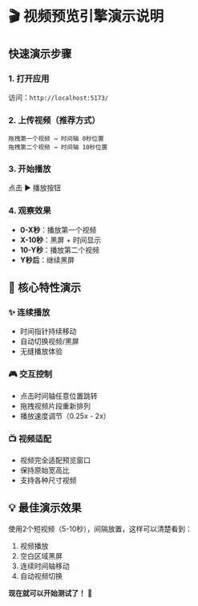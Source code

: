 # 🎬 视频预览引擎演示说明

## 快速演示步骤

### 1. 打开应用
访问：`http://localhost:5173/`

### 2. 上传视频（推荐方式）
```
拖拽第一个视频 → 时间轴 0秒位置
拖拽第二个视频 → 时间轴 10秒位置
```

### 3. 开始播放
点击 ▶️ 播放按钮

### 4. 观察效果
- **0-X秒**：播放第一个视频
- **X-10秒**：黑屏 + 时间显示
- **10-Y秒**：播放第二个视频  
- **Y秒后**：继续黑屏

## 🎯 核心特性演示

### ✨ 连续播放
- 时间指针持续移动
- 自动切换视频/黑屏
- 无缝播放体验

### 🎮 交互控制
- 点击时间轴任意位置跳转
- 拖拽视频片段重新排列
- 播放速度调节（0.25x - 2x）

### 📺 视频适配
- 视频完全适配预览窗口
- 保持原始宽高比
- 支持各种尺寸视频

## 💡 最佳演示效果

使用2个短视频（5-10秒），间隔放置，这样可以清楚看到：
1. 视频播放
2. 空白区域黑屏
3. 连续时间轴移动
4. 自动视频切换

**现在就可以开始测试了！** 🚀
